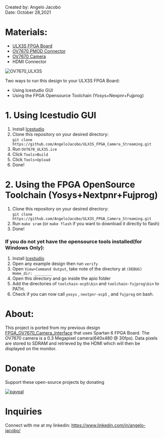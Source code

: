 Created by: Angelo Jacobo  
Date: October 28,2021  


# Materials:  
* [ULX3S FPGA Board](https://radiona.org/ulx3s/)
* [OV7670 PMOD Connector](https://github.com/goran-mahovlic/ulx3s-extensions)
* [OV7670 Camera](https://www.aliexpress.com/item/1005002511852464.html?spm=a2g0o.search0302.0.0.422625fdLm4xyc&algo_pvid=48c48240-0e9d-40a6-a399-d6021650bbd0&aem_p4p_detail=2021102802545714485140932580990012528582&algo_exp_id=48c48240-0e9d-40a6-a399-d6021650bbd0-3)
* HDMI Connector

![OV7670_ULX3S](https://user-images.githubusercontent.com/87559347/139229796-e3072ac5-d99b-4360-b7b1-47e7d0e19e40.jpg)

Two ways to run this design to your ULX3S FPGA Board:   
* Using Icestudio GUI  
* Using the FPGA Opensource Toolchain (Yosys+Nexpnr+Fujprog)  

# 1. Using Icestudio GUI
1. Install [Icestudio](https://icestudio.io/)
2. Clone this repository on your desired directory:  
 `git clone https://github.com/AngeloJacobo/ULX3S_FPGA_Camera_Streaming.git`
3. Run `OV7670_ULX3S.ice`
4. Click `Tools>Build`
5. Click `Tools>Upload`
6. Done!

# 2. Using the FPGA OpenSource Toolchain (Yosys+Nextpnr+Fujprog)
1. Clone this repository on your desired directory:  
 `git clone https://github.com/AngeloJacobo/ULX3S_FPGA_Camera_Streaming.git`
2. Run `make sram` (or `make flash` if you want to download it directly to flash)
3. Done!

### If you do not yet have the opensource tools installed(for Windows Only):
1. Install [Icestudio](https://icestudio.io/)
2. Open any example design then run `verify`
3. Open `View>Command Output`, take note of the directory at `(DEBUG) Home_dir: ________`
4. Open this directory and go inside the apio folder
5. Add the directories of `toolchain-ecp5\bin` and `toolchain-fujprog\bin` to PATH.
6. Check if you can now call `yosys` , `nextpnr-ecp5` , and `fujprog` on bash.

# About:
This project is ported from my previous design [FPGA_OV7670_Camera_Interface](https://github.com/AngeloJacobo/FPGA_OV7670_Camera_Interface) that uses Spartan 6 FPGA Board. The OV7670 camera is a 0.3 Megapixel camera(640x480 @ 30fps). Data pixels are stored to SDRAM and retrieved by the HDMI which will then be displayed on the monitor.

# Donate   
Support these open-source projects by donating  

[![paypal](https://www.paypalobjects.com/en_US/i/btn/btn_donateCC_LG.gif)](https://www.paypal.com/donate?hosted_button_id=GBJQGJNCJZVRU)


# Inquiries  
Connect with me at my linkedin: https://www.linkedin.com/in/angelo-jacobo/
